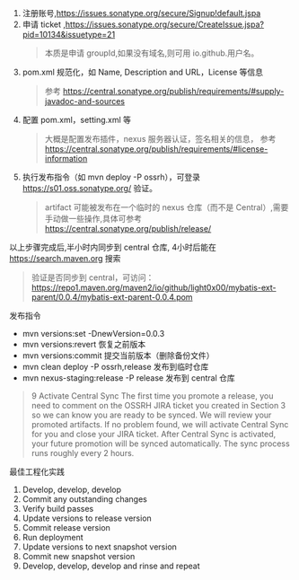 1. 注册账号,https://issues.sonatype.org/secure/Signup!default.jspa
2. 申请 ticket ,https://issues.sonatype.org/secure/CreateIssue.jspa?pid=10134&issuetype=21
   > 本质是申请 groupId,如果没有域名,则可用 io.github.用户名。
3. pom.xml 规范化，如 Name, Description and URL，License 等信息
   > 参考 https://central.sonatype.org/publish/requirements/#supply-javadoc-and-sources
4. 配置 pom.xml，setting.xml 等
   > 大概是配置发布插件，nexus 服务器认证，签名相关的信息， 参考 https://central.sonatype.org/publish/requirements/#license-information
5. 执行发布指令（如 mvn deploy -P ossrh），可登录 https://s01.oss.sonatype.org/ 验证。
   > artifact 可能被发布在一个临时的 nexus 仓库（而不是 Central）,需要手动做一些操作,具体可参考 https://central.sonatype.org/publish/release/

以上步骤完成后,半小时内同步到 central 仓库, 4小时后能在 https://search.maven.org 搜索

> 验证是否同步到 central，可访问： https://repo1.maven.org/maven2/io/github/light0x00/mybatis-ext-parent/0.0.4/mybatis-ext-parent-0.0.4.pom

发布指令

- mvn versions:set -DnewVersion=0.0.3
- mvn versions:revert 恢复之前版本
- mvn versions:commit 提交当前版本（删除备份文件）
- mvn clean deploy -P ossrh,release 发布到临时仓库
- mvn nexus-staging:release -P release 发布到 central 仓库

> 9 Activate Central Sync
> The first time you promote a release, you need to comment on the OSSRH JIRA ticket you created in Section 3 so we can know you are ready to be synced. We will review your promoted artifacts. If no problem found, we will activate Central Sync for you and close your JIRA ticket.
> After Central Sync is activated, your future promotion will be synced automatically. The sync process runs roughly every 2 hours.

最佳工程化实践

1. Develop, develop, develop
2. Commit any outstanding changes
3. Verify build passes
4. Update versions to release version
5. Commit release version
6. Run deployment
7. Update versions to next snapshot version
8. Commit new snapshot version
9. Develop, develop, develop and rinse and repeat